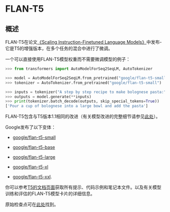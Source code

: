 <!--版权所有2022年贴心面团小组。版权所有。

根据Apache License，Version 2.0（“许可证”）许可；除非符合许可证的规定，否则不得使用此文件。
你可以获取该许可证的副本

http://www.apache.org/licenses/LICENSE-2.0

除非适用法律要求或书面同意，软件根据许可证以“按原样”方式分发，
没有任何明示或暗示的担保或条件。有关的具体语言，请参见许可证
中的特定语法。

⚠️请注意，此文件是Markdown格式，但包含我们文档生成器的特定语法（类似于MDX），在你的Markdown查看器中可能无法正确渲染。

-->

# FLAN-T5

## 概述

FLAN-T5在论文[《Scaling Instruction-Finetuned Language Models》](https://arxiv.org/pdf/2210.11416.pdf)中发布-它是T5的增强版本，在多个任务的混合中进行了微调。

一个可以直接使用FLAN-T5模型权重而不需要微调模型的例子：

```python
>>> from transformers import AutoModelForSeq2SeqLM, AutoTokenizer

>>> model = AutoModelForSeq2SeqLM.from_pretrained("google/flan-t5-small")
>>> tokenizer = AutoTokenizer.from_pretrained("google/flan-t5-small")

>>> inputs = tokenizer("A step by step recipe to make bolognese pasta:", return_tensors="pt")
>>> outputs = model.generate(**inputs)
>>> print(tokenizer.batch_decode(outputs, skip_special_tokens=True))
['Pour a cup of bolognese into a large bowl and add the pasta']
```

FLAN-T5包含与T5版本1.1相同的改进（有关模型改进的完整细节请参见[此处](https://huggingface.co/docs/transformers/model_doc/t5v1.1)）。

Google发布了以下变体：

- [google/flan-t5-small](https://huggingface.co/google/flan-t5-small)

- [google/flan-t5-base](https://huggingface.co/google/flan-t5-base)

- [google/flan-t5-large](https://huggingface.co/google/flan-t5-large)

- [google/flan-t5-xl](https://huggingface.co/google/flan-t5-xl)

- [google/flan-t5-xxl](https://huggingface.co/google/flan-t5-xxl).

你可以参考[T5的文档页面](t5)获取所有提示、代码示例和笔记本文件。以及有关模型训练和评估的FLAN-T5模型卡片的详细信息。

原始检查点可在[此处](https://github.com/google-research/t5x/blob/main/docs/models.md#flan-t5-checkpoints)找到。